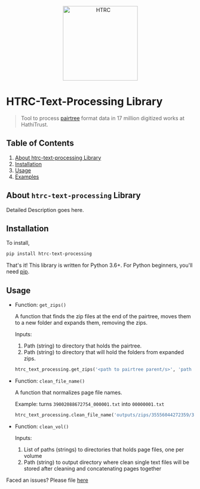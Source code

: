 <p align="center">
<a href="https://www.hathitrust.org/htrc"><img src="https://www.hathitrust.org/files/HTRC_logo.jpg" width="200" title="HathiTrust Reseach Center" alt="HTRC"></a>
</p>

# HTRC-Text-Processing Library
>  Tool to process  [pairtree](https://confluence.ucop.edu/display/Curation/PairTree) format data in 17 million digitized works at HathiTrust.
## Table of Contents
1. [About htrc-text-processing Library](#about)
2. [Installation](#install)
3. [Usage](#usage)
4. [Examples](#examples)


## About `htrc-text-processing` Library<a name="about"></a>
Detailed Description goes here.

## Installation <a name="install"></a>

To install,
```bash
pip install htrc-text-processing
```
That's it! This library is written for Python 3.6+. For Python beginners, you'll need [pip](https://pip.pypa.io/en/stable/installing/).
  

## Usage <a name="usage"></a>

* Function: `get_zips()` 

    A function that finds the zip files at the end of the pairtree, moves them to a new folder and expands them, removing the zips.
    
    Inputs:
    
    1. Path (string) to directory that holds the pairtree.
    2. Path (string) to directory that will hold the folders from expanded zips.


    ```python
    htrc_text_processing.get_zips('<path to pairtree parent/s>', 'path to output directory')
    ```
* Function: `clean_file_name()`

    A function that normalizes page file names.
    
    Example: turns `39002088672754_000001.txt` into `00000001.txt`


    ```python
    htrc_text_processing.clean_file_name('outputs/zips/35556044272359/39002088672754_000001.txt') #this will rename file into `00000001.txt`
    ```
  
* Function: `clean_vol()`

    Inputs:
    
    1. List of paths (strings) to directories that holds page files, one per volume
    2. Path (string) to output directory where clean single text files will be stored after cleaning and concatenating pages together
    
Faced an issues? Please file [here](https://github.com/ashan8k/htrc-text-processing/issues)
